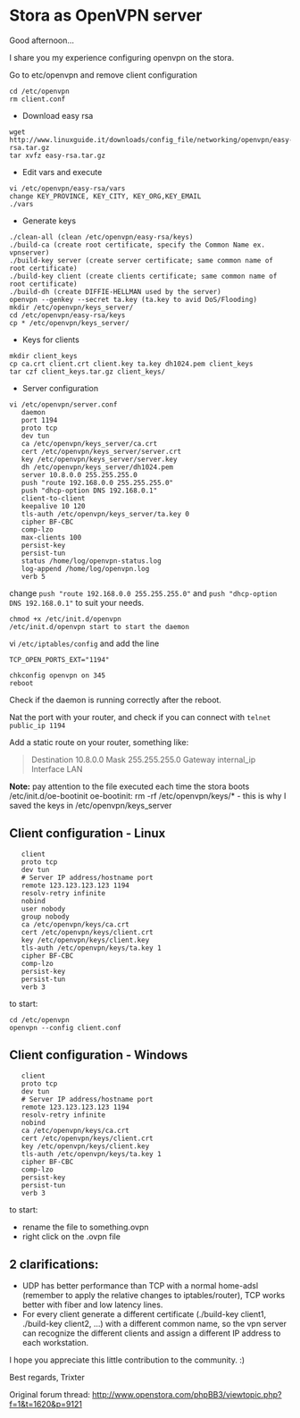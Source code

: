 # Stora as OpenVPN server

Good afternoon...

I share you my experience configuring openvpn on the stora.

Go to etc/openvpn and remove client configuration
```
cd /etc/openvpn
rm client.conf
```

- Download easy rsa
```
wget http://www.linuxguide.it/downloads/config_file/networking/openvpn/easy-rsa.tar.gz
tar xvfz easy-rsa.tar.gz
```

- Edit vars and execute
```
vi /etc/openvpn/easy-rsa/vars
change KEY_PROVINCE, KEY_CITY, KEY_ORG,KEY_EMAIL
./vars
```

- Generate keys 
```
./clean-all (clean /etc/openvpn/easy-rsa/keys)
./build-ca (create root certificate, specify the Common Name ex. vpnserver)
./build-key server (create server certificate; same common name of root certificate)
./build-key client (create clients certificate; same common name of root certificate)
./build-dh (create DIFFIE-HELLMAN used by the server)
openvpn --genkey --secret ta.key (ta.key to avid DoS/Flooding)
mkdir /etc/openvpn/keys_server/
cd /etc/openvpn/easy-rsa/keys
cp * /etc/openvpn/keys_server/
```

- Keys for clients 
```
mkdir client_keys
cp ca.crt client.crt client.key ta.key dh1024.pem client_keys
tar czf client_keys.tar.gz client_keys/
```

- Server configuration
```
vi /etc/openvpn/server.conf
   daemon
   port 1194
   proto tcp
   dev tun
   ca /etc/openvpn/keys_server/ca.crt
   cert /etc/openvpn/keys_server/server.crt
   key /etc/openvpn/keys_server/server.key
   dh /etc/openvpn/keys_server/dh1024.pem
   server 10.8.0.0 255.255.255.0
   push "route 192.168.0.0 255.255.255.0"
   push "dhcp-option DNS 192.168.0.1"
   client-to-client
   keepalive 10 120
   tls-auth /etc/openvpn/keys_server/ta.key 0
   cipher BF-CBC
   comp-lzo
   max-clients 100
   persist-key
   persist-tun
   status /home/log/openvpn-status.log
   log-append /home/log/openvpn.log
   verb 5
```

change `push "route 192.168.0.0 255.255.255.0"` and `push "dhcp-option DNS 192.168.0.1"` to suit your needs.
```
chmod +x /etc/init.d/openvpn
/etc/init.d/openvpn start to start the daemon
```
vi `/etc/iptables/config` and add the line 
```
TCP_OPEN_PORTS_EXT="1194"
```
```
chkconfig openvpn on 345
reboot
```

Check if the daemon is running correctly after the reboot.

Nat the port with your router, and check if you can connect with `telnet public_ip 1194`

Add a static route on your router, something like:

>Destination 10.8.0.0 Mask 255.255.255.0 Gateway internal_ip Interface LAN

**Note:** pay attention to the file executed each time the stora boots /etc/init.d/oe-bootinit oe-bootinit: rm -rf /etc/openvpn/keys/* - this is why I saved the keys in /etc/openvpn/keys_server

## Client configuration - Linux
```
   client
   proto tcp
   dev tun
   # Server IP address/hostname port
   remote 123.123.123.123 1194
   resolv-retry infinite
   nobind
   user nobody
   group nobody
   ca /etc/openvpn/keys/ca.crt
   cert /etc/openvpn/keys/client.crt
   key /etc/openvpn/keys/client.key
   tls-auth /etc/openvpn/keys/ta.key 1
   cipher BF-CBC
   comp-lzo
   persist-key
   persist-tun
   verb 3
```
to start:
```
cd /etc/openvpn
openvpn --config client.conf
```

## Client configuration - Windows
```
   client
   proto tcp
   dev tun
   # Server IP address/hostname port
   remote 123.123.123.123 1194
   resolv-retry infinite
   nobind
   ca /etc/openvpn/keys/ca.crt
   cert /etc/openvpn/keys/client.crt
   key /etc/openvpn/keys/client.key
   tls-auth /etc/openvpn/keys/ta.key 1
   cipher BF-CBC
   comp-lzo
   persist-key
   persist-tun
   verb 3
```
to start:
- rename the file to something.ovpn
- right click on the .ovpn file


## 2 clarifications:

- UDP has better performance than TCP with a normal home-adsl (remember to apply the relative changes to iptables/router), TCP works better with fiber and low latency lines.
- For every client generate a different certificate (./build-key client1, ./build-key client2, ...) with a different common name, so the vpn server can recognize the different clients and assign a different IP address to each workstation.

I hope you appreciate this little contribution to the community. :)

Best regards, Trixter

Original forum thread: http://www.openstora.com/phpBB3/viewtopic.php?f=1&t=1620&p=9121